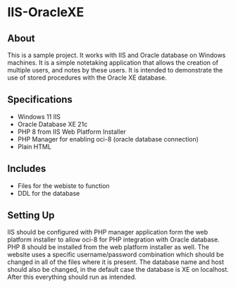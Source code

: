 # IIS-OracleXE

## About
This is a sample project. It works with IIS and Oracle database on Windows machines. It is a simple notetaking application that allows the creation of multiple users, and notes by these users. It is intended to demonstrate the use of stored procedures with the Oracle XE database.

## Specifications
- Windows 11 IIS
- Oracle Database XE 21c
- PHP 8 from IIS Web Platform Installer
- PHP Manager for enabling oci-8 (oracle database connection)
- Plain HTML

## Includes
- Files for the webiste to function
- DDL for the database

## Setting Up
IIS should be configured with PHP manager application form the web platform installer to allow oci-8 for PHP integration with Oracle database. PHP 8 should be installed from the web platform installer as well. The website uses a specific username/password combination which should be changed in all of the files where it is present. The database name and host should also be changed, in the default case the database is XE on localhost. After this everything should run as intended.
